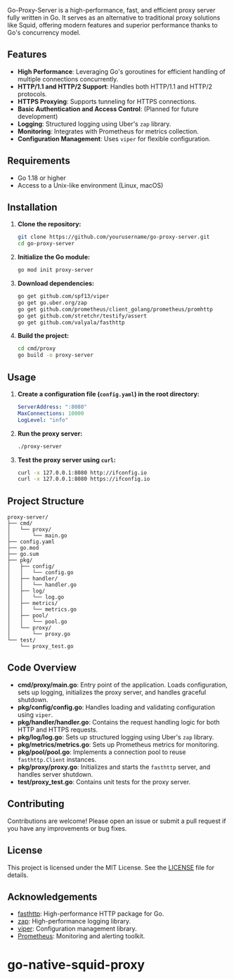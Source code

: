 Go-Proxy-Server is a high-performance, fast, and efficient proxy server fully written in Go. It serves as an alternative to traditional proxy solutions like Squid, offering modern features and superior performance thanks to Go's concurrency model.

## Features

- **High Performance**: Leveraging Go's goroutines for efficient handling of multiple connections concurrently.
- **HTTP/1.1 and HTTP/2 Support**: Handles both HTTP/1.1 and HTTP/2 protocols.
- **HTTPS Proxying**: Supports tunneling for HTTPS connections.
- **Basic Authentication and Access Control**: (Planned for future development)
- **Logging**: Structured logging using Uber's `zap` library.
- **Monitoring**: Integrates with Prometheus for metrics collection.
- **Configuration Management**: Uses `viper` for flexible configuration.

## Requirements

- Go 1.18 or higher
- Access to a Unix-like environment (Linux, macOS)

## Installation

1. **Clone the repository:**

    ```bash
    git clone https://github.com/yourusername/go-proxy-server.git
    cd go-proxy-server
    ```

2. **Initialize the Go module:**

    ```bash
    go mod init proxy-server
    ```

3. **Download dependencies:**

    ```bash
    go get github.com/spf13/viper
    go get go.uber.org/zap
    go get github.com/prometheus/client_golang/prometheus/promhttp
    go get github.com/stretchr/testify/assert
    go get github.com/valyala/fasthttp
    ```

4. **Build the project:**

    ```bash
    cd cmd/proxy
    go build -o proxy-server
    ```

## Usage

1. **Create a configuration file (`config.yaml`) in the root directory:**

    ```yaml
    ServerAddress: ":8080"
    MaxConnections: 10000
    LogLevel: "info"
    ```

2. **Run the proxy server:**

    ```bash
    ./proxy-server
    ```

3. **Test the proxy server using `curl`:**

    ```bash
    curl -x 127.0.0.1:8080 http://ifconfig.io
    curl -x 127.0.0.1:8080 https://ifconfig.io
    ```

## Project Structure

```plaintext
proxy-server/
├── cmd/
│   └── proxy/
│       └── main.go
├── config.yaml
├── go.mod
├── go.sum
├── pkg/
│   ├── config/
│   │   └── config.go
│   ├── handler/
│   │   └── handler.go
│   ├── log/
│   │   └── log.go
│   ├── metrics/
│   │   └── metrics.go
│   ├── pool/
│   │   └── pool.go
│   └── proxy/
│       └── proxy.go
└── test/
    └── proxy_test.go
```

## Code Overview

- **cmd/proxy/main.go**: Entry point of the application. Loads configuration, sets up logging, initializes the proxy server, and handles graceful shutdown.
- **pkg/config/config.go**: Handles loading and validating configuration using `viper`.
- **pkg/handler/handler.go**: Contains the request handling logic for both HTTP and HTTPS requests.
- **pkg/log/log.go**: Sets up structured logging using Uber's `zap` library.
- **pkg/metrics/metrics.go**: Sets up Prometheus metrics for monitoring.
- **pkg/pool/pool.go**: Implements a connection pool to reuse `fasthttp.Client` instances.
- **pkg/proxy/proxy.go**: Initializes and starts the `fasthttp` server, and handles server shutdown.
- **test/proxy_test.go**: Contains unit tests for the proxy server.

## Contributing

Contributions are welcome! Please open an issue or submit a pull request if you have any improvements or bug fixes.

## License

This project is licensed under the MIT License. See the [LICENSE](LICENSE) file for details.

## Acknowledgements

- [fasthttp](https://github.com/valyala/fasthttp): High-performance HTTP package for Go.
- [zap](https://github.com/uber-go/zap): High-performance logging library.
- [viper](https://github.com/spf13/viper): Configuration management library.
- [Prometheus](https://prometheus.io/): Monitoring and alerting toolkit.

# go-native-squid-proxy
